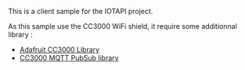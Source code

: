 This is a client sample for the IOTAPI project.

As this sample use the CC3000 WiFi shield, it require some additionnal library :

- [Adafruit CC3000 Library](https://github.com/adafruit/Adafruit_CC3000_Library)
- [CC3000 MQTT PubSub library](https://github.com/nathanchantrell/pubsubclient)